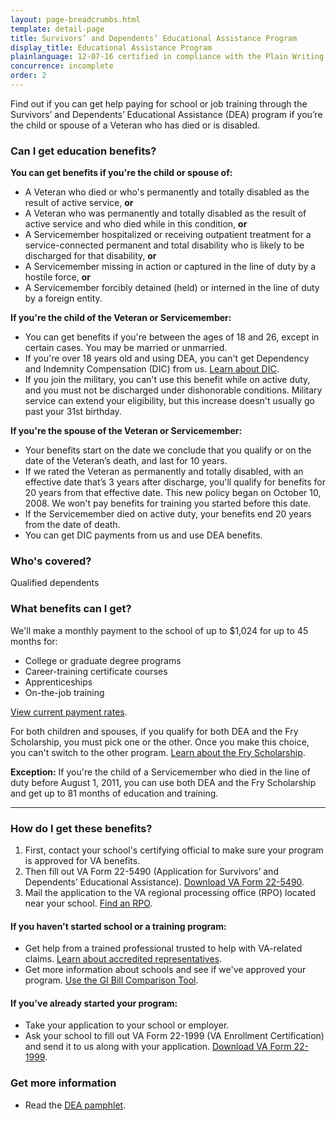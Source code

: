 ```yaml
---
layout: page-breadcrumbs.html
template: detail-page
title: Survivors’ and Dependents’ Educational Assistance Program
display_title: Educational Assistance Program
plainlanguage: 12-07-16 certified in compliance with the Plain Writing Act
concurrence: incomplete
order: 2
---
```


<div class="va-introtext">

Find out if you can get help paying for school or job training through the Survivors’ and Dependents’ Educational Assistance (DEA) program if you’re the child or spouse of a Veteran who has died or is disabled.

</div>

<div class="feature">

### Can I get education benefits?

**You can get benefits if you're the child or spouse of:**

- A Veteran who died or who's permanently and totally disabled as the result of active service, **or**
- A Veteran who was permanently and totally disabled as the result of active service and who died while in this condition, **or**
- A Servicemember hospitalized or receiving outpatient treatment for a service-connected permanent and total disability who is likely to be discharged for that disability, **or**
- A Servicemember missing in action or captured in the line of duty by a hostile force, **or**
- A Servicemember forcibly detained (held) or interned in the line of duty by a foreign entity.

**If you're the child of the Veteran or Servicemember:**

- You can get benefits if you're between the ages of 18 and 26, except in certain cases. You may be married or unmarried.
- If you're over 18 years old and using DEA, you can't get Dependency and Indemnity Compensation (DIC) from us.
[Learn about DIC](http://www.benefits.va.gov/COMPENSATION/types-dependency_and_indemnity.asp). 
- If you join the military, you can't use this benefit while on active duty, and you must not be discharged under dishonorable conditions. Military service can extend your eligibility, but this increase doesn't usually go past your 31st birthday.

**If you're the spouse of the Veteran or Servicemember:**

- Your benefits start on the date we conclude that you qualify or on the date of the Veteran’s death, and last for 10 years.
- If we rated the Veteran as permanently and totally disabled, with an effective date that’s 3 years after discharge, you'll qualify for benefits for 20 years from that effective date. This new policy began on October 10, 2008. We won't pay benefits for training you started before this date.
- If the Servicemember died on active duty, your benefits end 20 years from the date of death.
- You can get DIC payments from us and use DEA benefits. 


### Who's covered?
Qualified dependents
</div>

### What benefits can I get? 

We'll make a monthly payment to the school of up to $1,024 for up to 45 months for:
- College or graduate degree programs
- Career-training certificate courses
- Apprenticeships
- On-the-job training

[View current payment rates](http://www.benefits.va.gov/GIBILL/resources/benefits_resources/rates/ch35/ch35rates100115.asp).

For both children and spouses, if you qualify for both DEA and the Fry Scholarship, you must pick one or the other. Once you make this choice, you can't switch to the other program. [Learn about the Fry Scholarship](/education/gi-bill/survivors-dependent-assistance/fry-scholarship/).

**Exception:** 
If you're the child of a Servicemember who died in the line of duty before August 1, 2011, you can use both DEA and the Fry Scholarship and get up to 81 months of education and training.


-----


### How do I get these benefits? 
1. First, contact your school's certifying official to make sure your program is approved for VA benefits.
2. Then fill out VA Form 22-5490 (Application for Survivors’ and Dependents’ Educational Assistance). [Download VA Form 22-5490](http://www.vba.va.gov/pubs/forms/vba-22-5490-are.pdf).
3. Mail the application to the VA regional processing office (RPO) located near your school. [Find an RPO](http://www.benefits.va.gov/benefits/offices.asp#C).

#### If you haven't started school or a training program:
- Get help from a trained professional trusted to help with VA-related claims. [Learn about accredited representatives](/disability-benefits/apply/help/index.html).
- Get more information about schools and see if we've approved your program. [Use the GI Bill Comparison Tool](/gi-bill-comparison-tool/).

#### If you've already started your program:
- Take your application to your school or employer.
- Ask your school to fill out VA Form 22-1999 (VA Enrollment Certification) and send it to us along with your application. [Download VA Form 22-1999](http://www.lepsn.org/images/pdfs/VA%20Form%2022-1999%20-%20VA%20Enrollment%20Certification.pdf).

### Get more information
- Read the [DEA pamphlet](http://www.benefits.va.gov/gibill/docs/pamphlets/ch35_pamphlet_2.pdf).
